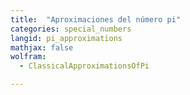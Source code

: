 ```yaml
---
title:  "Aproximaciones del número pi"
categories: special_numbers
langid: pi_approximations
mathjax: false
wolfram:
  - ClassicalApproximationsOfPi

---
```


<div id='DEMO_ClassicalApproximationsOfPi'></div>

